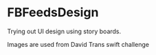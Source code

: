 # FBFeedsDesign

Trying out UI design using story boards. 

Images are used from David Trans swift challenge
